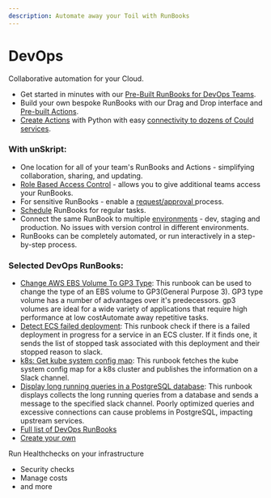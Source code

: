 ```yaml
---
description: Automate away your Toil with RunBooks
---
```


# DevOps

Collaborative automation for your Cloud.

* Get started in minutes with our [Pre-Built RunBooks for DevOps Teams](broken-reference).
* Build your own bespoke RunBooks with our Drag and Drop interface and [Pre-built Actions](broken-reference).
* [Create Actions](../actions/actions/create-custom-actions.md) with Python with easy [connectivity to dozens of Could services](../connnecting/connectors/).

### **With unSkript:**

* One location for all of your team's RunBooks and Actions - simplifying  collaboration, sharing, and updating.
* [Role Based Access Control](../tooling/role-based-access-control/rbac-roles.md) - allows you to give additional teams access your RunBooks.
* For sensitive RunBooks - enable a [request/approval ](../tooling/role-based-access-control/rbac-roles.md)process.
* [Schedule](../runbooks/xrunbooks/schedules.md) RunBooks for regular tasks.
* Connect the same RunBook to multiple [environments](../connnecting/proxies/connect-your-environment/) - dev, staging and production.  No issues with version control in different environments.
* RunBooks can be completely automated, or run interactively in a step-by-step process.



### Selected DevOps RunBooks:

* [Change AWS EBS Volume To GP3 Type](https://github.com/unskript/Awesome-CloudOps-Automation/blob/master/AWS/AWS\_Change\_EBS\_Volume\_To\_GP3\_Type.ipynb): This runbook can be used to change the type of an EBS volume to GP3(General Purpose 3). GP3 type volume has a number of advantages over it's predecessors. gp3 volumes are ideal for a wide variety of applications that require high performance at low costAutomate away repetitive tasks.&#x20;
* [Detect ECS failed deployment](https://github.com/unskript/Awesome-CloudOps-Automation/tree/master/AWS/Detect\_ECS\_failed\_deployment.ipynb): This runbook check if there is a failed deployment in progress for a service in an ECS cluster. If it finds one, it sends the list of stopped task associated with this deployment and their stopped reason to slack.
* [k8s: Get kube system config map](https://github.com/unskript/Awesome-CloudOps-Automation/tree/master/Kubernetes/Get\_Kube\_System\_Config\_Map.ipynb): This runbook fetches the kube system config map for a k8s cluster and publishes the information on a Slack channel.
* [Display long running queries in a PostgreSQL database](https://github.com/unskript/Awesome-CloudOps-Automation/tree/master/Postgresql/Postgresql\_Display\_Long\_Running.ipynb): This runbook displays collects the long running queries from a database and sends a message to the specified slack channel. Poorly optimized queries and excessive connections can cause problems in PostgreSQL, impacting upstream services.
* [Full list of DevOps RunBooks](broken-reference)
* [Create your own](../runbooks/xrunbooks/)



Run Healthchecks on your infrastructure

* Security checks
* Manage costs
* and more

